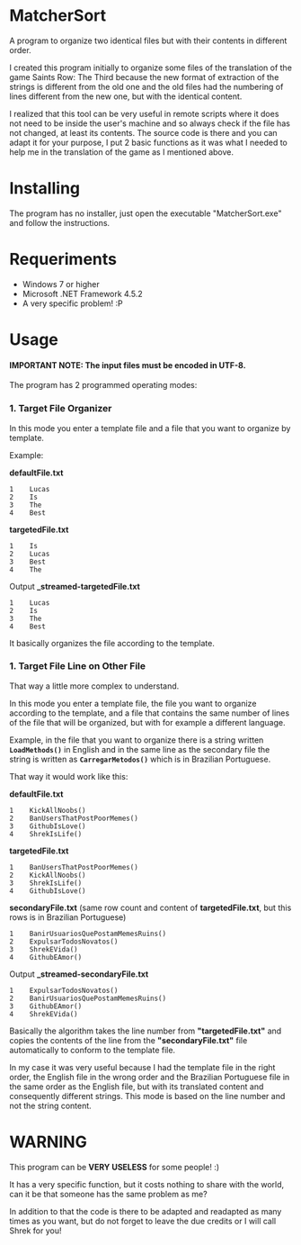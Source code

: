 # MatcherSort
A program to organize two identical files but with their contents in different order.

I created this program initially to organize some files of the translation of the game Saints Row: The Third because the new format of extraction of the strings is different from the old one and the old files had the numbering of lines different from the new one, but with the identical content.

I realized that this tool can be very useful in remote scripts where it does not need to be inside the user's machine and so always check if the file has not changed, at least its contents. The source code is there and you can adapt it for your purpose, I put 2 basic functions as it was what I needed to help me in the translation of the game as I mentioned above.

# Installing
The program has no installer, just open the executable "MatcherSort.exe" and follow the instructions.

# Requeriments
* Windows 7 or higher
* Microsoft .NET Framework 4.5.2
* A very specific problem! :P

# Usage
#### IMPORTANT NOTE: The input files must be encoded in UTF-8.

The program has 2 programmed operating modes:

### 1. Target File Organizer
In this mode you enter a template file and a file that you want to organize by template.

Example:

**defaultFile.txt**
```
1    Lucas
2    Is
3    The
4    Best
```

**targetedFile.txt**
```
1    Is
2    Lucas
3    Best
4    The
```

Output **_streamed-targetedFile.txt**
```
1    Lucas
2    Is
3    The
4    Best
```

It basically organizes the file according to the template.

### 1. Target File Line on Other File
That way a little more complex to understand.

In this mode you enter a template file, the file you want to organize according to the template, and a file that contains the same number of lines of the file that will be organized, but with for example a different language.

Example, in the file that you want to organize there is a string written **`LoadMethods()`** in English and in the same line as the secondary file the string is written as **`CarregarMetodos()`** which is in Brazilian Portuguese.

That way it would work like this:

**defaultFile.txt**
```
1    KickAllNoobs()
2    BanUsersThatPostPoorMemes()
3    GithubIsLove()
4    ShrekIsLife()
```

**targetedFile.txt**
```
1    BanUsersThatPostPoorMemes()
2    KickAllNoobs()
3    ShrekIsLife()
4    GithubIsLove()
```

**secondaryFile.txt** (same row count and content of **targetedFile.txt**, but this rows is in Brazilian Portuguese)
```
1    BanirUsuariosQuePostamMemesRuins()
2    ExpulsarTodosNovatos()
3    ShrekEVida()
4    GithubEAmor()
```

Output **_streamed-secondaryFile.txt**
```
1    ExpulsarTodosNovatos()
2    BanirUsuariosQuePostamMemesRuins()
3    GithubEAmor()
4    ShrekEVida()
```

Basically the algorithm takes the line number from **"targetedFile.txt"** and copies the contents of the line from the **"secondaryFile.txt"** file automatically to conform to the template file.

In my case it was very useful because I had the template file in the right order, the English file in the wrong order and the Brazilian Portuguese file in the same order as the English file, but with its translated content and consequently different strings. This mode is based on the line number and not the string content.

# WARNING
This program can be **VERY USELESS** for some people! :)

It has a very specific function, but it costs nothing to share with the world, can it be that someone has the same problem as me?

In addition to that the code is there to be adapted and readapted as many times as you want, but do not forget to leave the due credits or I will call Shrek for you!
